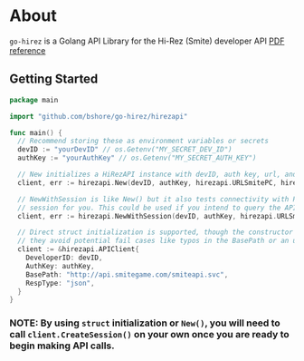 # About

`go-hirez` is a Golang API Library for the Hi-Rez (Smite) developer API [PDF reference](https://web2.hirez.com/hirez-studios/legal/smite-api-developer-guide.pdf)

## Getting Started

```go
package main

import "github.com/bshore/go-hirez/hirezapi"

func main() {
  // Recommend storing these as environment variables or secrets
  devID := "yourDevID" // os.Getenv("MY_SECRET_DEV_ID")
  authKey := "yourAuthKey" // os.Getenv("MY_SECRET_AUTH_KEY")

  // New initializes a HiRezAPI instance with devID, auth key, url, and response type.
  client, err := hirezapi.New(devID, authKey, hirezapi.URLSmitePC, hirezapi.ResponseTypeJSON)

  // NewWithSession is like New() but it also tests connectivity with Ping and initializes a
  // session for you. This could be used if you intend to query the API on some sort of schedule.
  client, err := hirezapi.NewWithSession(devID, authKey, hirezapi.URLSmitePC, hirezapi.ResponseTypeJSON)

  // Direct struct initialization is supported, though the constructor methods are recommended since
  // they avoid potential fail cases like typos in the BasePath or an unsuppored RespType
  client := &hirezapi.APIClient{
    DeveloperID: devID,
    AuthKey: authKey,
    BasePath: "http://api.smitegame.com/smiteapi.svc",
    RespType: "json",
  }
}
```

### **NOTE:** By using `struct` initialization or `New()`, you will need to call `client.CreateSession()` on your own once you are ready to begin making API calls.
